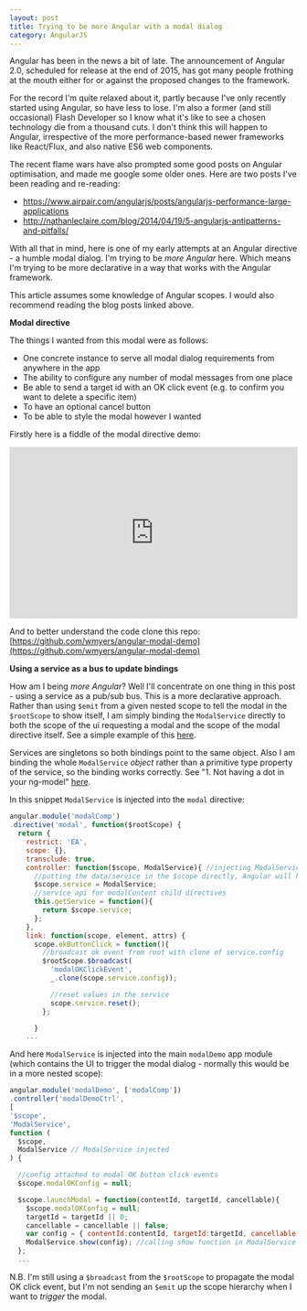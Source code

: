 ```yaml
---
layout: post
title: Trying to be more Angular with a modal dialog
category: AngularJS
---
```


Angular has been in the news a bit of late. The announcement of Angular 2.0, scheduled for release at the end of 2015, has got many people frothing at the mouth either for or against the proposed changes to the framework.

For the record I'm quite relaxed about it, partly because I've only recently started using Angular, so have less to lose. I'm also a former (and still occasional) Flash Developer so I know what it's like to see a chosen technology die from a thousand cuts. I don't think this will happen to Angular, irrespective of the more performance-based newer frameworks like React/Flux, and also native ES6 web components.

The recent flame wars have also prompted some good posts on Angular optimisation, and made me google some older ones. Here are two posts I've been reading and re-reading:

* https://www.airpair.com/angularjs/posts/angularjs-performance-large-applications
* http://nathanleclaire.com/blog/2014/04/19/5-angularjs-antipatterns-and-pitfalls/

With all that in mind, here is one of my early attempts at an Angular directive - a humble modal dialog. I'm trying to be *more Angular* here. Which means I'm trying to be more declarative in a way that works with the Angular framework.

This article assumes some knowledge of Angular scopes. I would also recommend reading the blog posts linked above.

**Modal directive**

The things I wanted from this modal were as follows:

 - One concrete instance to serve all modal dialog requirements from anywhere in the app
 - The ability to configure any number of modal messages from one place
 - Be able to send a target id with an OK click event (e.g. to confirm you want to delete a specific item)
 - To have an optional cancel button
 - To be able to style the modal however I wanted

Firstly here is a fiddle of the modal directive demo:

<iframe width="100%" height="300" src="http://jsfiddle.net/wmyers/Lsx4akfe/1/embedded/result,js,html,css" allowfullscreen="allowfullscreen" frameborder="0"></iframe>

And to better understand the code clone this repo:
[https://github.com/wmyers/angular-modal-demo](https://github.com/wmyers/angular-modal-demo)

**Using a service as a bus to update bindings**

How am I being *more Angular*? Well I'll concentrate on one thing in this post - using a service as a pub/sub bus. This is a more declarative approach. Rather than using `$emit` from a given nested scope to tell the modal in the `$rootScope` to show itself, I am simply binding the `ModalService` directly to both the scope of the ui requesting a modal and the scope of the modal directive itself. See a simple example of this [here](http://mariuszprzydatek.com/2013/12/28/sharing-data-between-controllers-in-angularjs-pubsub-event-bus-example/).

Services are singletons so both bindings point to the same object. Also I am binding the whole `ModalService` *object* rather than a primitive type property of the service, so the binding works correctly. See "1. Not having a dot in your ng-model" [here](http://nathanleclaire.com/blog/2014/04/19/5-angularjs-antipatterns-and-pitfalls/).

In this snippet `ModalService` is injected into the `modal` directive:

```javascript
angular.module('modalComp')
.directive('modal', function($rootScope) {
  return {
    restrict: 'EA',
    scope: {},
    transclude: true,
    controller: function($scope, ModalService){ //injecting ModalService into the controller
      //putting the data/service in the $scope directly, Angular will handle changes for you.
      $scope.service = ModalService;
      //service api for modalContent child directives
      this.getService = function(){
        return $scope.service;
      };
    },
    link: function(scope, element, attrs) {
      scope.okButtonClick = function(){
        //broadcast ok event from root with clone of service.config
        $rootScope.$broadcast(
          'modalOKClickEvent',
          _.clone(scope.service.config));

          //reset values in the service
          scope.service.reset();
        };

      }
    ...
```

And here `ModalService` is injected into the main `modalDemo` app module (which contains the UI to trigger the modal dialog - normally this would be in a more nested scope):

```javascript
angular.module('modalDemo', ['modalComp'])
.controller('modalDemoCtrl',
[
'$scope',
'ModalService',
function (
  $scope,
  ModalService // ModalService injected
) {

  //config attached to modal OK button click events
  $scope.modalOKConfig = null;

  $scope.launchModal = function(contentId, targetId, cancellable){
    $scope.modalOKConfig = null;
    targetId = targetId || 0;
    cancellable = cancellable || false;
    var config = { contentId:contentId, targetId:targetId, cancellable:cancellable };
    ModalService.show(config); //calling show function in ModalService with a config that gets passed back by the OK click event
  };
  ...
```

N.B. I'm still using a `$broadcast` from the `$rootScope` to propagate the modal OK click event, but I'm not sending an `$emit` up the scope hierarchy when I want to *trigger* the modal.
